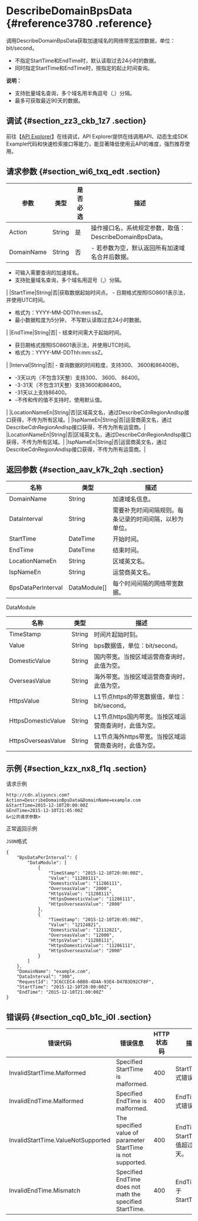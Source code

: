 # DescribeDomainBpsData {#reference3780 .reference}

调用DescribeDomainBpsData获取加速域名的网络带宽监控数据，单位：bit/second。

-   不指定StartTime和EndTime时，默认读取过去24小时的数据。
-   同时指定StartTime和EndTime时，按指定的起止时间查询。

**说明：** 

-   支持批量域名查询，多个域名用半角逗号（,）分隔。
-   最多可获取最近90天的数据。

## 调试 {#section_zz3_ckb_1z7 .section}

前往【[API Explorer](https://api.aliyun.com/#/?product=Cdn&api=DescribeDomainBpsData)】在线调试，API Explorer提供在线调用API、动态生成SDK Example代码和快速检索接口等能力，能显著降低使用云API的难度，强烈推荐使用。

## 请求参数 {#section_wi6_txq_edt .section}

|参数|类型|是否必选|描述|
|--|--|----|--|
|Action|String|是|操作接口名，系统规定参数，取值：DescribeDomainBpsData。|
|DomainName|String|否| -   若参数为空，默认返回所有加速域名合并后数据。
-   可输入需要查询的加速域名。
-   支持批量域名查询，多个域名用逗号（,）分隔。

 |
|StartTime|String|否|获取数据起始时间点。 -   日期格式按照ISO8601表示法，并使用UTC时间。
-   格式为：YYYY-MM-DDThh:mm:ssZ。
-   最小数据粒度为5分钟， 不写默认读取过去24小时数据。

 |
|EndTime|String|否| -   结束时间需大于起始时间。
-   获日期格式按照ISO8601表示法，并使用UTC时间。
-   格式为：YYYY-MM-DDThh:mm:ssZ。

 |
|Interval|String|否| -   查询数据的时间粒度，支持300、 3600和86400秒。
-   -3天以内（不包含3天整）支持300、 3600、 86400。
-   -3-31天（不包含31天整）支持3600和86400。
-   -31天以上支持86400。
-   -不传和传的值不支持时，使用默认值。

 |
|LocationNameEn|String|否|区域英文名，通过DescribeCdnRegionAndIsp接口获得，不传为所有区域。|
|IspNameEn|String|否|运营商英文名，通过DescribeCdnRegionAndIsp接口获得，不传为所有运营商。|
|LocationNameEn|String|否|区域英文名，通过DescribeCdnRegionAndIsp接口获得，不传为所有区域。|
|IspNameEn|String|否|运营商英文名，通过DescribeCdnRegionAndIsp接口获得，不传为所有运营商。|

## 返回参数 {#section_aav_k7k_2qh .section}

|名称|类型|描述|
|--|--|--|
|DomainName|String|加速域名信息。|
|DataInterval|String|需要补充时间间隔规则。每条记录的时间间隔，以秒为单位。|
|StartTime|DateTime|开始时间。|
|EndTime|DateTime|结束时间。|
|LocationNameEn|String|区域英文名。|
|IspNameEn|String|运营商英文名。|
|BpsDataPerInterval|DataModule\[\]|每个时间间隔的网络带宽数据。|

DataModule

|名称|类型|描述|
|--|--|--|
|TimeStamp|String|时间片起始时刻。|
|Value|String|bps数据值，单位：bit/second。|
|DomesticValue|String|国内带宽。当按区域运营商查询时，此值为空。|
|OverseasValue|String|海外带宽。当按区域运营商查询时，此值为空。|
|HttpsValue|String|L1节点https的带宽数据值，单位：bit/second。|
|HttpsDomesticValue|String|L1节点https国内带宽。当按区域运营商查询时，此值为空。|
|HttpsOverseasValue|String|L1节点海外https带宽。当按区域运营商查询时，此值为空。|

## 示例 {#section_kzx_nx8_f1q .section}

请求示例

``` {#codeblock_1dg_q9t_71c}
http://cdn.aliyuncs.com?Action=DescribeDomainBpsData&DomainName=example.com
&StartTime=2015-12-10T20:00:00Z
&EndTime=2015-12-10T21:05:00Z
&<公共请求参数>
```

正常返回示例

`JSON`格式

``` {#codeblock_9dl_nih_eh5 .language-json}
{
    "BpsDataPerInterval": {
        "DataModule": [
            {
                "TimeStamp": "2015-12-10T20:00:00Z",
                "Value": "11288111",
                "DomesticValue": "11286111",
                "OverseasValue": "2000",
                "HttpsValue": "11288111",
                "HttpsDomesticValue": "11286111",
                "HttpsOverseasValue": "2000"
            },
            {
                "TimeStamp": "2015-12-10T20:05:00Z",
                "Value": "12124821",
                "DomesticValue": "12112821",
                "OverseasValue": "12000",
                "HttpsValue": "11288111",
                "HttpsDomesticValue": "11286111",
                "HttpsOverseasValue": "2000"
            }
        ]
    },
    "DomainName": "example.com",
    "DataInterval": "300",
    "RequestId": "3C6CCEC4-6B88-4D4A-93E4-D47B3D92CF8F",
    "StartTime": "2015-12-10T20:00:00Z",
    "EndTime": "2015-12-10T21:00:00Z"
}
```

## 错误码 {#section_cq0_b1c_i0l .section}

|错误代码|错误信息|HTTP 状态码|描述|
|----|----|--------|--|
|InvalidStartTime.Malformed|Specified StartTime is malformed.|400|StartTime格式错误。|
|InvalidEndTime.Malformed|Specified EndTime is malformed.|400|EndTime格式错误。|
|InvalidStartTime.ValueNotSupported|The specified value of parameter StartTime is not supported.|400|EndTime和StartTime差值超过90天。|
|InvalidEndTime.Mismatch|Specified EndTime does not math the specified StartTime.|400|EndTime小于StartTime。|

